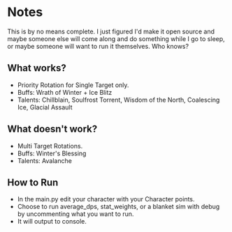 # Notes
This is by no means complete. I just figured I'd make it open source and maybe someone else will come along and do something while I go to sleep, or maybe someone will want to run it themselves. Who knows?

## What works?
- Priority Rotation for Single Target only.
- Buffs: Wrath of Winter + Ice Blitz
- Talents: Chillblain, Soulfrost Torrent, Wisdom of the North, Coalescing Ice, Glacial Assault

## What doesn't work?
- Multi Target Rotations.
- Buffs: Winter's Blessing
- Talents: Avalanche

## How to Run
- In the main.py edit your character with your Character points.
- Choose to run average_dps, stat_weights, or a blanket sim with debug by uncommenting what you want to run.
- It will output to console.
